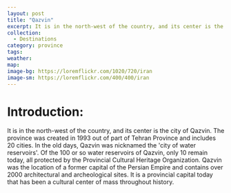 ```yaml
---
layout: post
title: "Qazvin"
excerpt: It is in the north-west of the country, and its center is the city of Qazvin. The province was created in 1993 out of part of Tehran Province and includes 20 cities.
collection:
  - Destinations
category: province
tags:
weather:
map:
image-bg: https://loremflickr.com/1020/720/iran
image-sm: https://loremflickr.com/400/400/iran
---
```

# **Introduction:**

It is in the north-west of the country, and its center is the city of Qazvin. The province was created in 1993 out of part of Tehran Province and includes 20 cities. In the old days, Qazvin was nicknamed the 'city of water reservoirs'. Of the 100 or so water reservoirs of Qazvin, only 10 remain today, all protected by the Provincial Cultural Heritage Organization. Qazvin was the location of a former capital of the Persian Empire and contains over 2000 architectural and archeological sites. It is a provincial capital today that has been a cultural center of mass throughout history.
